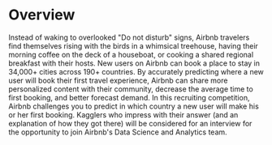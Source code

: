 # Overview
Instead of waking to overlooked "Do not disturb" signs, Airbnb travelers find themselves rising with the birds in a whimsical treehouse, 
having their morning coffee on the deck of a houseboat, or cooking a shared regional breakfast with their hosts.
New users on Airbnb can book a place to stay in 34,000+ cities across 190+ countries. By accurately predicting where a new user will book 
their first travel experience, Airbnb can share more personalized content with their community, decrease the average time to first 
booking, and better forecast demand.
In this recruiting competition, Airbnb challenges you to predict in which country a new user will make his or her first booking. Kagglers 
who impress with their answer (and an explanation of how they got there) will be considered for an interview for the opportunity to join 
Airbnb's Data Science and Analytics team.
